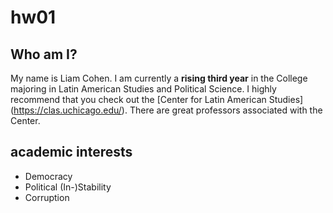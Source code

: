 # hw01
## Who am I? 
My name is Liam Cohen. I am currently a **rising third year** in the College
majoring in Latin American Studies and Political Science. I highly recommend 
that you check out the [Center for Latin American Studies]
(https://clas.uchicago.edu/). There are great 
professors associated with the Center. 

## academic interests 
- Democracy 
- Political (In-)Stability 
- Corruption 

